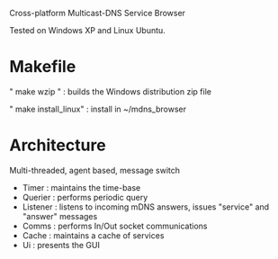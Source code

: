 Cross-platform Multicast-DNS Service Browser

Tested on Windows XP and Linux Ubuntu.

Makefile
========

" make wzip " : builds the Windows distribution zip file

" make install_linux" : install in ~/mdns_browser


Architecture
============

Multi-threaded, agent based, message switch

*	Timer    : maintains the time-base
*	Querier  : performs periodic query
*	Listener : listens to incoming mDNS answers, issues "service" and "answer" messages
*	Comms    : performs In/Out socket communications
*	Cache    : maintains a cache of services
*	Ui       : presents the GUI


